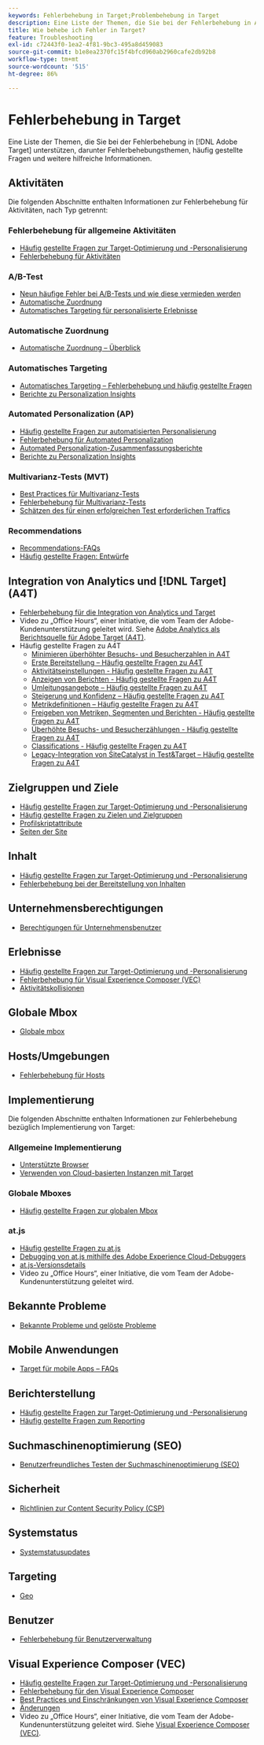 ```yaml
---
keywords: Fehlerbehebung in Target;Problembehebung in Target
description: Eine Liste der Themen, die Sie bei der Fehlerbehebung in Adobe Target unterstützen, darunter Fehlerbehebungsthemen, häufig gestellte Fragen (FAQs) und weitere hilfreiche Informationen.
title: Wie behebe ich Fehler in Target?
feature: Troubleshooting
exl-id: c72443f0-1ea2-4f81-9bc3-495a8d459083
source-git-commit: b1e8ea2370fc15f4bfcd960ab2960cafe2db92b8
workflow-type: tm+mt
source-wordcount: '515'
ht-degree: 86%

---
```


# Fehlerbehebung in Target

Eine Liste der Themen, die Sie bei der Fehlerbehebung in [!DNL Adobe Target] unterstützen, darunter Fehlerbehebungsthemen, häufig gestellte Fragen und weitere hilfreiche Informationen.

## Aktivitäten

Die folgenden Abschnitte enthalten Informationen zur Fehlerbehebung für Aktivitäten, nach Typ getrennt:

### Fehlerbehebung für allgemeine Aktivitäten

* [Häufig gestellte Fragen zur Target-Optimierung und -Personalisierung](/help/main/c-intro/cmp-target-standard-cheatsheet.md)
* [Fehlerbehebung für Aktivitäten](/help/main/c-activities/c-troubleshooting-activities/troubleshooting-activities.md)

### A/B-Test

* [Neun häufige Fehler bei A/B-Tests und wie diese vermieden werden](/help/main/c-activities/t-test-ab/common-ab-testing-pitfalls.md)
* [Automatische Zuordnung](/help/main/c-activities/automated-traffic-allocation/automated-traffic-allocation.md)
* [Automatisches Targeting für personalisierte Erlebnisse](/help/main/c-activities/auto-target/auto-target-to-optimize.md)

### Automatische Zuordnung

* [Automatische Zuordnung – Überblick](/help/main/c-activities/automated-traffic-allocation/automated-traffic-allocation.md#section_0E72C1D72DE74F589F965D4B1763E5C3)

### Automatisches Targeting

* [Automatisches Targeting – Fehlerbehebung und häufig gestellte Fragen](/help/main/c-activities/auto-target/auto-target-troubleshooting-faqs.md)
* [Berichte zu Personalization Insights](/help/main/c-reports/c-personalization-insights-reports/personalization-insights-reports.md)

### Automated Personalization (AP)

* [Häufig gestellte Fragen zur automatisierten Personalisierung](/help/main/c-activities/t-automated-personalization/automated-personalization-faq.md)
* [Fehlerbehebung für Automated Personalization](/help/main/c-activities/t-automated-personalization/ap-trouble.md)
* [Automated Personalization-Zusammenfassungsberichte](/help/main/c-reports/reports-ap.md)
* [Berichte zu Personalization Insights](/help/main/c-reports/c-personalization-insights-reports/personalization-insights-reports.md)

### Multivarianz-Tests (MVT)

* [Best Practices für Multivarianz-Tests](/help/main/c-activities/c-multivariate-testing/best-practices.md)
* [Fehlerbehebung für Multivarianz-Tests](/help/main/c-activities/c-multivariate-testing/best-practices.md)
* [Schätzen des für einen erfolgreichen Test erforderlichen Traffics](/help/main/c-activities/c-multivariate-testing/t-create-multivariate-test/traffic-estimator.md)

### Recommendations

* [Recommendations-FAQs](/help/main/c-recommendations/c-recommendations-faq/recommendations-faq.md)
* [Häufig gestellte Fragen: Entwürfe](/help/main/c-recommendations/c-design-overview/template-faq.md)

## Integration von Analytics und [!DNL Target] (A4T)

* [Fehlerbehebung für die Integration von Analytics und Target](/help/main/c-integrating-target-with-mac/a4t/c-a4t-troubleshooting/a4t-troubleshooting.md)
* Video zu „Office Hours“, einer Initiative, die vom Team der Adobe-Kundenunterstützung geleitet wird. Siehe [Adobe Analytics als Berichtsquelle für Adobe Target (A4T)](/help/main/c-integrating-target-with-mac/a4t/a4t.md).
* Häufig gestellte Fragen zu A4T
   * [Minimieren überhöhter Besuchs- und Besucherzahlen in A4T](/help/main/c-integrating-target-with-mac/a4t/c-a4t-troubleshooting/minimizing-inflated-visit-and-visitor-counts-a4t.md)
   * [Erste Bereitstellung – Häufig gestellte Fragen zu A4T](/help/main/c-integrating-target-with-mac/a4t/r-a4t-faq/a4t-faq-initial-provisioning.md)
   * [Aktivitätseinstellungen - Häufig gestellte Fragen zu A4T](/help/main/c-integrating-target-with-mac/a4t/r-a4t-faq/a4t-faq-activity-setup.md)
   * [Anzeigen von Berichten - Häufig gestellte Fragen zu A4T](/help/main/c-integrating-target-with-mac/a4t/r-a4t-faq/a4t-faq-viewing-reports.md)
   * [Umleitungsangebote – Häufig gestellte Fragen zu A4T](/help/main/c-integrating-target-with-mac/a4t/r-a4t-faq/a4t-faq-redirect-offers.md)
   * [Steigerung und Konfidenz – Häufig gestellte Fragen zu A4T](/help/main/c-integrating-target-with-mac/a4t/r-a4t-faq/a4t-faq-lift-and-confidence.md)
   * [Metrikdefinitionen – Häufig gestellte Fragen zu A4T](/help/main/c-integrating-target-with-mac/a4t/r-a4t-faq/a4t-faq-metric-definition.md)
   * [Freigeben von Metriken, Segmenten und Berichten - Häufig gestellte Fragen zu A4T](/help/main/c-target/c-troubleshooting-targets-and-audiences/a4t-faq-sharing-metrics-audiences-reports.md)
   * [Überhöhte Besuchs- und Besucherzählungen - Häufig gestellte Fragen zu A4T](/help/main/c-integrating-target-with-mac/a4t/r-a4t-faq/a4t-faq-inflated-visit-and-visitor-counts.md)
   * [Classifications - Häufig gestellte Fragen zu A4T](/help/main/c-integrating-target-with-mac/a4t/r-a4t-faq/a4t-faq-classifications.md)
   * [Legacy-Integration von SiteCatalyst in Test&amp;Target – Häufig gestellte Fragen zu A4T](/help/main/c-integrating-target-with-mac/a4t/r-a4t-faq/a4t-faq-old-integration.md)

## Zielgruppen und Ziele

* [Häufig gestellte Fragen zur Target-Optimierung und -Personalisierung](/help/main/c-intro/cmp-target-standard-cheatsheet.md)
* [Häufig gestellte Fragen zu Zielen und Zielgruppen](/help/main/c-target/c-troubleshooting-targets-and-audiences/troubleshooting-targets-and-audiences.md)
* [Profilskriptattribute](/help/main/c-target/c-visitor-profile/profile-parameters.md)
* [Seiten der Site](/help/main/c-target/c-audiences/c-target-rules/site-pages.md)

## Inhalt

* [Häufig gestellte Fragen zur Target-Optimierung und -Personalisierung](/help/main/c-intro/cmp-target-standard-cheatsheet.md)
* [Fehlerbehebung bei der Bereitstellung von Inhalten](/help/main/c-activities/c-troubleshooting-activities/content-trouble.md)

## Unternehmensberechtigungen

* [Berechtigungen für Unternehmensbenutzer](/help/main/administrating-target/c-user-management/property-channel/property-channel.md)

## Erlebnisse

* [Häufig gestellte Fragen zur Target-Optimierung und -Personalisierung](/help/main/c-intro/cmp-target-standard-cheatsheet.md)
* [Fehlerbehebung für Visual Experience Composer (VEC)](/help/main/c-experiences/c-visual-experience-composer/r-troubleshoot-composer/troubleshoot-composer.md)
* [Aktivitätskollisionen](/help/main/c-experiences/c-visual-experience-composer/activity-collisions.md)

## Globale Mbox

* [Globale mbox](https://developer.adobe.com/target/implement/client-side/atjs/global-mbox/global-mbox-faq/)

## Hosts/Umgebungen

* [Fehlerbehebung für Hosts](/help/main/administrating-target/hosts.md)

## Implementierung

Die folgenden Abschnitte enthalten Informationen zur Fehlerbehebung bezüglich Implementierung von Target:

### Allgemeine Implementierung

* [Unterstützte Browser](https://developer.adobe.com/target/before-implement/supported-browsers/)
* [Verwenden von Cloud-basierten Instanzen mit Target](https://developer.adobe.com/target/implement/client-side/target-debugging-atjs/targeting-using-cloud-based-instances/)

### Globale Mboxes

* [Häufig gestellte Fragen zur globalen Mbox](https://developer.adobe.com/target/implement/client-side/atjs/global-mbox/global-mbox-faq/)

### at.js

* [Häufig gestellte Fragen zu at.js](https://developer.adobe.com/target/implement/client-side/atjs/target-atjs-faq/target-atjs-faq/)
* [Debugging von at.js mithilfe des Adobe Experience Cloud-Debuggers](https://developer.adobe.com/target/implement/client-side/target-debugging-atjs/target-debugging-atjs/)
* [at.js-Versionsdetails](https://developer.adobe.com/target/implement/client-side/atjs/target-atjs-versions/)
* Video zu „Office Hours“, einer Initiative, die vom Team der Adobe-Kundenunterstützung geleitet wird. 

## Bekannte Probleme

* [Bekannte Probleme und gelöste Probleme](/help/main/r-release-notes/known-issues-resolved-issues.md)

## Mobile Anwendungen

* [Target für mobile Apps – FAQs ](https://developer.adobe.com/target/implement/mobile/mobile-faq/)

## Berichterstellung

* [Häufig gestellte Fragen zur Target-Optimierung und -Personalisierung](/help/main/c-intro/cmp-target-standard-cheatsheet.md)
* [Häufig gestellte Fragen zum Reporting](/help/main/c-reports/reporting-frequently-asked-questions.md)

## Suchmaschinenoptimierung (SEO)

* [Benutzerfreundliches Testen der Suchmaschinenoptimierung (SEO)](https://developer.adobe.com/target/implement/client-side/atjs/how-atjs-works/how-atjs-works/)

## Sicherheit

* [Richtlinien zur Content Security Policy (CSP)](https://developer.adobe.com/target/before-implement/privacy/content-security-policy/)

## Systemstatus

* [Systemstatusupdates](/help/main/r-release-notes/system-status-updates.md)

## Targeting

* [Geo](/help/main/c-target/c-audiences/c-target-rules/geo.md)

## Benutzer

* [Fehlerbehebung für Benutzerverwaltung](/help/main/administrating-target/c-user-management/c-user-management/troubleshooting-user-management.md)

## Visual Experience Composer (VEC)

* [Häufig gestellte Fragen zur Target-Optimierung und -Personalisierung](/help/main/c-intro/cmp-target-standard-cheatsheet.md)
* [Fehlerbehebung für den Visual Experience Composer](/help/main/c-experiences/c-visual-experience-composer/r-troubleshoot-composer/troubleshoot-composer.md)
* [Best Practices und Einschränkungen von Visual Experience Composer](/help/main/c-experiences/c-visual-experience-composer/experience-composer-best-practices.md)
* [Änderungen](/help/main/c-experiences/c-visual-experience-composer/c-vec-code-editor/vec-code-editor.md)
* Video zu „Office Hours“, einer Initiative, die vom Team der Adobe-Kundenunterstützung geleitet wird. Siehe [Visual Experience Composer (VEC)](/help/main/c-experiences/c-visual-experience-composer/visual-experience-composer.md).
